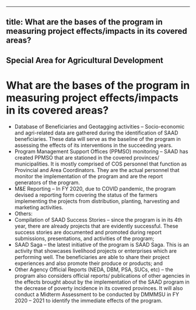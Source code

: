 --- 
 title: What are the bases of the program in measuring project effects/impacts in its covered areas?
 ---

## Special Area for Agricultural Development

# What are the bases of the program in measuring project effects/impacts in its covered areas?


 - Database of Beneficiaries and Geotagging activities – Socio-economic and agri-related data are gathered during the identification of SAAD beneficiaries. These data will serve as the baseline of the program in assessing the effects of its interventions in the succeeding years.
 - Program Management Support Offices (PPMSO) monitoring – SAAD has created PPMSO that are stationed in the covered provinces/ municipalities. It is mostly comprised of COS personnel that function as Provincial and Area Coordinators. They are the actual personnel that monitor the implementation of the program and are the report generators of the program.
 - M&E Reporting – In FY 2020, due to COVID pandemic, the program devised a reporting form covering the status of the farmers implementing the projects from distribution, planting, harvesting and marketing activities.
 - Others:
 - Compilation of SAAD Success Stories – since the program is in its 4th year, there are already projects that are evidently successful. These success stories are documented and promoted during report submissions, presentations, and activities of the program;
 - SAAD Saga – the latest initiative of the program is SAAD Saga. This is an activity that showcases livelihood projects or enterprises which are performing well. The beneficiaries are able to share their project experiences and also promote their produce or products; and
 - Other Agency Official Reports (NEDA, DBM, PSA, SUCs, etc) – the program also considers official reports/ publications of other agencies in the effects brought about by the implementation of the SAAD program in the decrease of poverty incidence in its covered provinces. It will also conduct a Midterm Assessment to be conducted by DMMMSU in FY 2020 – 2021 to identify the immediate effects of the program.
